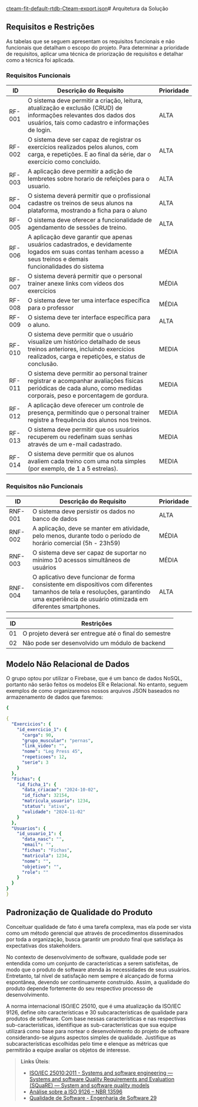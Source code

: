 [cteam-fit-default-rtdb-Cteam-export.json](https://github.com/user-attachments/files/17267168/cteam-fit-default-rtdb-Cteam-export.json)# Arquitetura da Solução

## Requisitos e Restrições

As tabelas que se seguem apresentam os requisitos funcionais e não funcionais que detalham o escopo do projeto. Para determinar a prioridade de requisitos, aplicar uma técnica de priorização de requisitos e detalhar como a técnica foi aplicada.

### Requisitos Funcionais

|ID    | Descrição do Requisito  | Prioridade |
|------|-----------------------------------------|----|
|RF-001| O sistema deve permitir a criação, leitura, atualização e exclusão (CRUD) de informações relevantes dos dados dos usuários, tais como cadastro e informações de login.| ALTA | 
|RF-002| O sistema deve ser capaz de registrar os exercícios realizados pelos alunos, com carga, e repetições. E ao final da série, dar o exercício como concluído. | ALTA |
|RF-003| A aplicação deve permitir a adição de lembretes sobre horario de refeições para o usuario.  | ALTA |
|RF-004| O sistema deverá permitir que o profissional cadastre os treinos de seus alunos na plataforma, mostrando a ficha para o aluno | ALTA |
|RF-005| O sistema deve oferecer a funcionalidade de agendamento de sessões de treino. | ALTA |
|RF-006| A aplicação deve garantir que apenas usuários cadastrados, e devidamente logados em suas contas tenham acesso a seus treinos e demais funcionalidades do sistema | MÉDIA |
|RF-007| O sistema deverá permitir que o personal trainer anexe links com vídeos dos exercícios | MÉDIA |
|RF-008| O sistema deve ter uma interface específica para o professor | MÉDIA |
|RF-009| O sistema deve ter interface específica para o aluno. | ALTA |
|RF-010| O sistema deve permitir que o usuário visualize um histórico detalhado de seus treinos anteriores, incluindo exercícios realizados, carga e repetições, e status de conclusão. | MEDIA |
|RF-011| O sistema deve permitir ao personal trainer registrar e acompanhar avaliações físicas periódicas de cada aluno, como medidas corporais, peso e porcentagem de gordura. | MEDIA |
|RF-012| A aplicação deve oferecer um controle de presença, permitindo que o personal trainer registre a frequência dos alunos nos treinos. | MEDIA |
|RF-013| O sistema deve permitir que os usuários recuperem ou redefinam suas senhas através de um e-mail cadastrado. | MEDIA |
|RF-014| O sistema deve permitir que os alunos avaliem cada treino com uma nota simples (por exemplo, de 1 a 5 estrelas). | MEDIA |

### Requisitos não Funcionais

|ID     | Descrição do Requisito  |Prioridade |
|-------|-------------------------|----|
|RNF-001| O sistema deve persistir os dados no banco de dados | ALTA | 
|RNF-002| A aplicação, deve se manter em atividade, pelo menos, durante todo o período de horário comercial (5h - 23h59) | MÉDIA | 
|RNF-003| O sistema deve ser capaz de suportar no mínimo 10 acessos simultâneos de usuários | MÉDIA |
|RNF-004| O aplicativo deve funcionar de forma consistente em dispositivos com diferentes tamanhos de tela e resoluções, garantindo uma experiência de usuário otimizada em diferentes smartphones. | ALTA |

|ID| Restrições                                            |
|--|-------------------------------------------------------|
|01| O projeto deverá ser entregue até o final do semestre |
|02| Não pode ser desenvolvido um módulo de backend        |

## Modelo Não Relacional de Dados

O grupo optou por utilizar o Firebase, que é um banco de dados NoSQL, portanto não serão feitos os modelos ER e Relacional. No entanto, seguem exemplos de como organizaremos nossos arquivos JSON baseados no armazenamento de dados que faremos:

```yaml
{

{
  "Exercicios": {
    "id_exercicio_1": {
      "carga": 90,
      "grupo_muscular": "pernas",
      "link_video": "",
      "nome": "Leg Press 45",
      "repeticoes": 12,
      "serie": 3
    }
  },
  "Fichas": {
    "id_ficha_1": {
      "data_criacao": "2024-10-02",
      "id_ficha": 32154,
      "matricula_usuario": 1234,
      "status": "ativa",
      "validade": "2024-11-02"
    }
  },
  "Usuarios": {
    "id_usuario_1": {
      "data_nasc": "",
      "email": "",
      "fichas": "Fichas",
      "matricula": 1234,
      "nome": "",
      "objetivo": "",
      "role": ""
    }
  }
}
}

```

## Padronização de Qualidade do Produto

Conceituar qualidade de fato é uma tarefa complexa, mas ela pode ser vista como um método gerencial que através de procedimentos disseminados por toda a organização, busca garantir um produto final que satisfaça às expectativas dos stakeholders.

No contexto de desenvolvimento de software, qualidade pode ser entendida como um conjunto de características a serem satisfeitas, de modo que o produto de software atenda às necessidades de seus usuários. Entretanto, tal nível de satisfação nem sempre é alcançado de forma espontânea, devendo ser continuamente construído. Assim, a qualidade do produto depende fortemente do seu respectivo processo de desenvolvimento.

A norma internacional ISO/IEC 25010, que é uma atualização da ISO/IEC 9126, define oito características e 30 subcaracterísticas de qualidade para produtos de software.
Com base nessas características e nas respectivas sub-características, identifique as sub-características que sua equipe utilizará como base para nortear o desenvolvimento do projeto de software considerando-se alguns aspectos simples de qualidade. Justifique as subcaracterísticas escolhidas pelo time e elenque as métricas que permitirão a equipe avaliar os objetos de interesse.

> **Links Úteis**:
>
> - [ISO/IEC 25010:2011 - Systems and software engineering — Systems and software Quality Requirements and Evaluation (SQuaRE) — System and software quality models](https://www.iso.org/standard/35733.html/)
> - [Análise sobre a ISO 9126 – NBR 13596](https://www.tiespecialistas.com.br/analise-sobre-iso-9126-nbr-13596/)
> - [Qualidade de Software - Engenharia de Software 29](https://www.devmedia.com.br/qualidade-de-software-engenharia-de-software-29/18209/)
